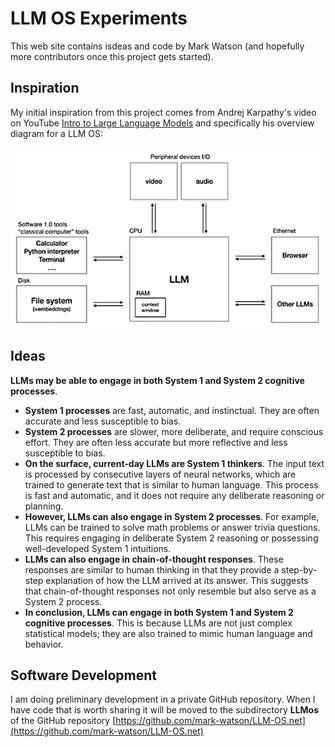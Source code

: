# LLM OS Experiments

This web site contains isdeas and code by Mark Watson (and hopefully more contributors once this project gets started).

## Inspiration

My initial inspiration from this project comes from Andrej Karpathy's video on YouTube [Intro to Large Language Models](https://www.youtube.com/watch?v=zjkBMFhNj_g) and specifically his overview diagram for a LLM OS:

![Karpathy's LLM OS Overview](images/karpathy.png)


## Ideas

**LLMs may be able to engage in both System 1 and System 2 cognitive processes**.

* **System 1 processes** are fast, automatic, and instinctual. They are often accurate and less susceptible to bias.
* **System 2 processes** are slower, more deliberate, and require conscious effort. They are often less accurate but more reflective and less susceptible to bias.
* **On the surface, current-day LLMs are System 1 thinkers**. The input text is processed by consecutive layers of neural networks, which are trained to generate text that is similar to human language. This process is fast and automatic, and it does not require any deliberate reasoning or planning.
* **However, LLMs can also engage in System 2 processes**. For example, LLMs can be trained to solve math problems or answer trivia questions. This requires engaging in deliberate System 2 reasoning or possessing well-developed System 1 intuitions.
* **LLMs can also engage in chain-of-thought responses**. These responses are similar to human thinking in that they provide a step-by-step explanation of how the LLM arrived at its answer. This suggests that chain-of-thought responses not only resemble but also serve as a System 2 process.
* **In conclusion, LLMs can engage in both System 1 and System 2 cognitive processes**. This is because LLMs are not just complex statistical models; they are also trained to mimic human language and behavior.

## Software Development

I am doing preliminary development in a private GitHub repository. When I have
code that is worth sharing it will be moved to the subdirectory **LLMos** of the
GitHub repository [https://github.com/mark-watson/LLM-OS.net](https://github.com/mark-watson/LLM-OS.net)
